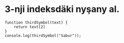 # 3-nji indeksdäki nyşany al.
```
function thirdSymbol(text) {
    return text[2]
}
console.log(thirdSymbol("Sabur"));
```
